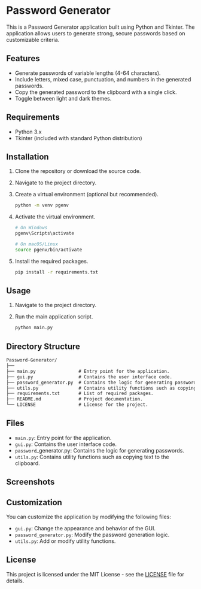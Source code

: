 # Password Generator

This is a Password Generator application built using Python and Tkinter. The application allows users to generate strong, secure passwords based on customizable criteria.

## Features

- Generate passwords of variable lengths (4-64 characters).
- Include letters, mixed case, punctuation, and numbers in the generated passwords.
- Copy the generated password to the clipboard with a single click.
- Toggle between light and dark themes.

## Requirements

- Python 3.x
- Tkinter (included with standard Python distribution)

## Installation

1. Clone the repository or download the source code.
2. Navigate to the project directory.
3. Create a virtual environment (optional but recommended).

   ```sh
   python -m venv pgenv
   ```
4. Activate the virtual environment.

   ```sh
   # On Windows
   pgenv\Scripts\activate

   # On macOS/Linux
   source pgenv/bin/activate
   ```
5. Install the required packages.
   
   ```sh
   pip install -r requirements.txt
   ```

## Usage

1. Navigate to the project directory.
2. Run the main application script.

   ``` sh
   python main.py
   ```

## Directory Structure

   ```markdown
   Password-Generator/
   ├── 
   ├── main.py                # Entry point for the application.
   ├── gui.py                 # Contains the user interface code.
   ├── password_generator.py  # Contains the logic for generating passwords.
   ├── utils.py               # Contains utility functions such as copying text to the clipboard.
   ├── requirements.txt       # List of required packages.
   ├── README.md              # Project documentation.
   └── LICENSE                # License for the project.
   ```

## Files

- `main.py`: Entry point for the application.
- `gui.py`: Contains the user interface code.
- `password`_generator.py: Contains the logic for generating passwords.
- `utils.py`: Contains utility functions such as copying text to the clipboard.

## Screenshots

## Customization

You can customize the application by modifying the following files:

- `gui.py`: Change the appearance and behavior of the GUI.
- `password_generator.py`: Modify the password generation logic.
- `utils.py`: Add or modify utility functions.

## License

This project is licensed under the MIT License - see the [LICENSE](LICENSE) file for details.